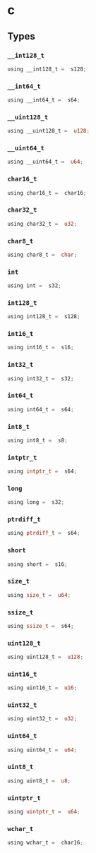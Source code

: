 # c


## Types

### `__int128_t`

```rust
using __int128_t =  s128;
```
### `__int64_t`

```rust
using __int64_t =  s64;
```
### `__uint128_t`

```rust
using __uint128_t =  u128;
```
### `__uint64_t`

```rust
using __uint64_t =  u64;
```
### `char16_t`

```rust
using char16_t =  char16;
```
### `char32_t`

```rust
using char32_t =  u32;
```
### `char8_t`

```rust
using char8_t =  char;
```
### `int`

```rust
using int =  s32;
```
### `int128_t`

```rust
using int128_t =  s128;
```
### `int16_t`

```rust
using int16_t =  s16;
```
### `int32_t`

```rust
using int32_t =  s32;
```
### `int64_t`

```rust
using int64_t =  s64;
```
### `int8_t`

```rust
using int8_t =  s8;
```
### `intptr_t`

```rust
using intptr_t =  s64;
```
### `long`

```rust
using long =  s32;
```
### `ptrdiff_t`

```rust
using ptrdiff_t =  s64;
```
### `short`

```rust
using short =  s16;
```
### `size_t`

```rust
using size_t =  u64;
```
### `ssize_t`

```rust
using ssize_t =  s64;
```
### `uint128_t`

```rust
using uint128_t =  u128;
```
### `uint16_t`

```rust
using uint16_t =  u16;
```
### `uint32_t`

```rust
using uint32_t =  u32;
```
### `uint64_t`

```rust
using uint64_t =  u64;
```
### `uint8_t`

```rust
using uint8_t =  u8;
```
### `uintptr_t`

```rust
using uintptr_t =  u64;
```
### `wchar_t`

```rust
using wchar_t =  char16;
```
